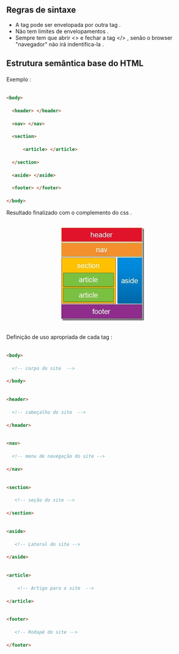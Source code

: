 
## Regras de sintaxe 

* A tag pode ser envelopada por outra tag .
* Não tem limites de envelopamentos .
* Sempre tem que abrir <> e fechar a tag </> , senão o browser "navegador" não irá indentifica-la .

## Estrutura semântica base do HTML </p>

<p> Exemplo :  </p>

```html

<body>

  <header> </header>
  
  <nav> </nav>
  
  <section>

      <article> </article>

  </section>
  
  <aside> </aside>
  
  <footer> </footer>

</body>

```

<p> Resultado finalizado com o complemento do css . </p>

<br>
<div align="center" >
<img src="https://github.com/LeandroPereira2603/HTML/blob/main/explica%C3%A7%C3%B5es/imgem/estrutura-semantica-html.png" alt="Estrutura semântica base do HTML">
</div>
<br>


<p> Definição de uso apropriada de cada tag :  </p>

```html

<body>

  <!-- corpo do site  -->

</body>

```

```html

<header>

  <!-- cabeçalho do site  -->

</header>

```

```html

<nav>

  <!-- menu de navegação do site -->

</nav>

```


```Html

<section>
  
   <!-- seção do site -->

</section>

```

```html 

<aside>

   <!-- Lateral do site -->

</aside>

```

```html 

<article> 

    <!-- Artigo para o site  -->

</article>

```

```html 

<footer>

   <!-- Rodapé do site -->

</footer>

```







